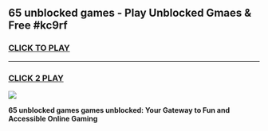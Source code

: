 
## 65 unblocked games - Play Unblocked Gmaes & Free #kc9rf
<h3>
<a href="https://news.freeplayer.one?title=65_unblocked_games&ref=24F">CLICK TO PLAY</a></h3>
<hr>

<h3>
<a href="https://news.freeplayer.one?title=65_unblocked_games&ref=24F">CLICK 2 PLAY</a>
  
</h3>

<a href="https://news.freeplayer.one?title=65_unblocked_games&ref=24F/"><img src="https://clearcache.store/games.png"></a>


**65 unblocked games games unblocked: Your Gateway to Fun and Accessible Online Gaming**
